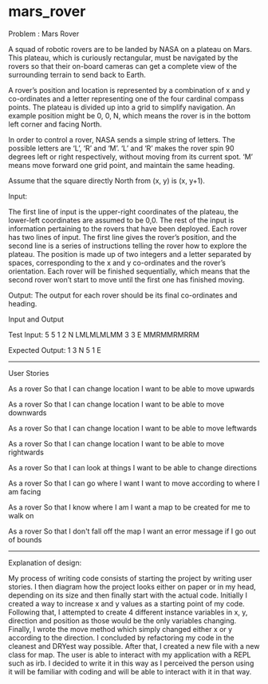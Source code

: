 # mars_rover
Problem : Mars Rover

A squad of robotic rovers are to be landed by NASA on a plateau on Mars. This plateau, which is curiously rectangular, must be navigated by the rovers so that their on-board cameras can get a complete view of the surrounding terrain to send back to Earth.

A rover’s position and location is represented by a combination of x and y co-ordinates and a letter representing one of the four cardinal compass points. The plateau is divided up into a grid to simplify navigation. An example position might be 0, 0, N, which means the rover is in the bottom left corner and facing North.

In order to control a rover, NASA sends a simple string of letters. The possible letters are ‘L’, ‘R’ and ‘M’. ‘L’ and ‘R’ makes the rover spin 90 degrees left or right respectively, without moving from its current spot. ‘M’ means move forward one grid point, and maintain the same heading.

Assume that the square directly North from (x, y) is (x, y+1).

Input:

The first line of input is the upper-right coordinates of the plateau, the lower-left coordinates are assumed to be 0,0.
The rest of the input is information pertaining to the rovers that have been deployed. Each rover has two lines of input. The first line gives the rover’s position, and the second line is a series of instructions telling the rover how to explore the plateau.
The position is made up of two integers and a letter separated by spaces, corresponding to the x and y co-ordinates and the rover’s orientation.
Each rover will be finished sequentially, which means that the second rover won’t start to move until the first one has finished moving.

Output: The output for each rover should be its final co-ordinates and heading.

Input and Output

Test Input:
5 5
1 2 N
LMLMLMLMM
3 3 E
MMRMMRMRRM

Expected Output:
1 3 N
5 1 E

-----------------

User Stories

As a rover
So that I can change location
I want to be able to move upwards

As a rover
So that I can change location
I want to be able to move downwards

As a rover
So that I can change location
I want to be able to move leftwards

As a rover
So that I can change location
I want to be able to move rightwards

As a rover
So that I can look at things
I want to be able to change directions

As a rover
So that I can go where I want
I want to move according to where I am facing

As a rover
So that I know where I am
I want a map to be created for me to walk on

As a rover
So that I don't fall off the map
I want an error message if I go out of bounds

-----------
Explanation of design:

My process of writing code consists of starting the project by writing user stories. I then diagram how the project looks either on paper or in my head, depending on its size and then finally start with the actual code.
Initially I created a way to increase x and y values as a starting point of my code. Following that, I attempted to create 4 different instance variables in x, y, direction and position as those would be the only variables changing. Finally, I wrote the move method which simply changed either x or y according to the direction. I concluded by refactoring my code in the cleanest and DRYest way possible. After that, I created a new file with a new class for map.
The user is able to interact with my application with a REPL such as irb. I decided to write it in this way as I perceived the person using it will be familiar with coding and will be able to interact with it in that way.
